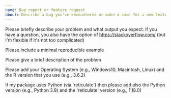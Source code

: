 ```yaml
---
name: Bug report or feature request
about: Describe a bug you've encountered or make a case for a new feature
---
```


Please briefly describe your problem and what output you expect. If you have a question, you also have the option of <https://stackoverflow.com/> (but I'm flexible if it's not too complicated)

Please include a minimal reproducible example

Please give a brief description of the problem

Please add your Operating System (e.g., Windows10, Macintosh, Linux) and the R version that you use (e.g., 3.6.2)

If my package uses Python (via 'reticulate') then please add also the Python version (e.g., Python 3.8) and the 'reticulate' version (e.g., 1.18.0)
